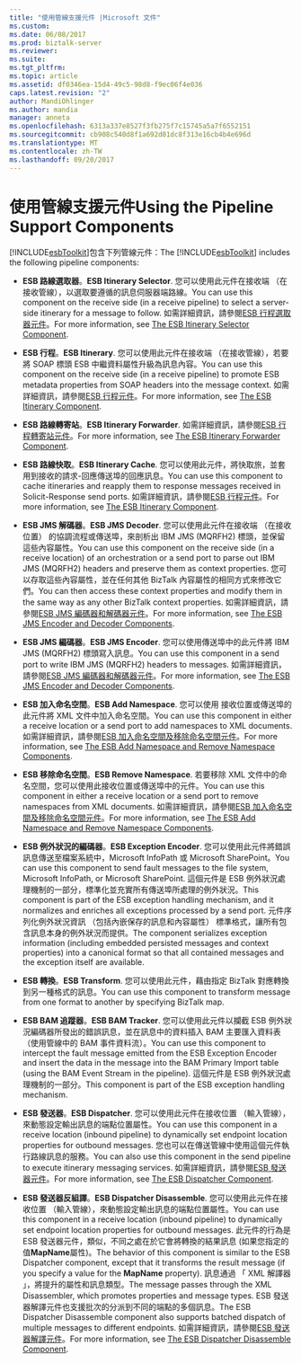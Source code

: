 ```yaml
---
title: "使用管線支援元件 |Microsoft 文件"
ms.custom: 
ms.date: 06/08/2017
ms.prod: biztalk-server
ms.reviewer: 
ms.suite: 
ms.tgt_pltfrm: 
ms.topic: article
ms.assetid: df0346ea-15d4-49c5-98d8-f9ec06f4e036
caps.latest.revision: "2"
author: MandiOhlinger
ms.author: mandia
manager: anneta
ms.openlocfilehash: 6313a337e8527f3fb275f7c15745a5a7f6552151
ms.sourcegitcommit: cb908c540d8f1a692d01dc8f313e16cb4b4e696d
ms.translationtype: MT
ms.contentlocale: zh-TW
ms.lasthandoff: 09/20/2017
---
```

# <a name="using-the-pipeline-support-components"></a><span data-ttu-id="3417f-102">使用管線支援元件</span><span class="sxs-lookup"><span data-stu-id="3417f-102">Using the Pipeline Support Components</span></span>
<span data-ttu-id="3417f-103">[!INCLUDE[esbToolkit](../includes/esbtoolkit-md.md)]包含下列管線元件：</span><span class="sxs-lookup"><span data-stu-id="3417f-103">The [!INCLUDE[esbToolkit](../includes/esbtoolkit-md.md)] includes the following pipeline components:</span></span>  
  
-   <span data-ttu-id="3417f-104">**ESB 路線選取器**。</span><span class="sxs-lookup"><span data-stu-id="3417f-104">**ESB Itinerary Selector**.</span></span> <span data-ttu-id="3417f-105">您可以使用此元件在接收端 （在接收管線），以選取要遵循的訊息伺服器端路線。</span><span class="sxs-lookup"><span data-stu-id="3417f-105">You can use this component on the receive side (in a receive pipeline) to select a server-side itinerary for a message to follow.</span></span> <span data-ttu-id="3417f-106">如需詳細資訊，請參閱[ESB 行程選取器元件](../esb-toolkit/the-esb-itinerary-selector-component.md)。</span><span class="sxs-lookup"><span data-stu-id="3417f-106">For more information, see [The ESB Itinerary Selector Component](../esb-toolkit/the-esb-itinerary-selector-component.md).</span></span>  
  
-   <span data-ttu-id="3417f-107">**ESB 行程**。</span><span class="sxs-lookup"><span data-stu-id="3417f-107">**ESB Itinerary**.</span></span> <span data-ttu-id="3417f-108">您可以使用此元件在接收端 （在接收管線），若要將 SOAP 標頭 ESB 中繼資料屬性升級為訊息內容。</span><span class="sxs-lookup"><span data-stu-id="3417f-108">You can use this component on the receive side (in a receive pipeline) to promote ESB metadata properties from SOAP headers into the message context.</span></span> <span data-ttu-id="3417f-109">如需詳細資訊，請參閱[ESB 行程元件](../esb-toolkit/the-esb-itinerary-component.md)。</span><span class="sxs-lookup"><span data-stu-id="3417f-109">For more information, see [The ESB Itinerary Component](../esb-toolkit/the-esb-itinerary-component.md).</span></span>  
  
-   <span data-ttu-id="3417f-110">**ESB 路線轉寄站**。</span><span class="sxs-lookup"><span data-stu-id="3417f-110">**ESB Itinerary Forwarder**.</span></span> <span data-ttu-id="3417f-111">如需詳細資訊，請參閱[ESB 行程轉寄站元件](../esb-toolkit/the-esb-itinerary-forwarder-component.md)。</span><span class="sxs-lookup"><span data-stu-id="3417f-111">For more information, see [The ESB Itinerary Forwarder Component](../esb-toolkit/the-esb-itinerary-forwarder-component.md).</span></span>  
  
-   <span data-ttu-id="3417f-112">**ESB 路線快取**。</span><span class="sxs-lookup"><span data-stu-id="3417f-112">**ESB Itinerary Cache**.</span></span> <span data-ttu-id="3417f-113">您可以使用此元件，將快取旅，並套用到接收的請求-回應傳送埠的回應訊息。</span><span class="sxs-lookup"><span data-stu-id="3417f-113">You can use this component to cache itineraries and reapply them to response messages received in Solicit-Response send ports.</span></span> <span data-ttu-id="3417f-114">如需詳細資訊，請參閱[ESB 行程元件](../esb-toolkit/the-esb-itinerary-component.md)。</span><span class="sxs-lookup"><span data-stu-id="3417f-114">For more information, see [The ESB Itinerary Component](../esb-toolkit/the-esb-itinerary-component.md).</span></span>  
  
-   <span data-ttu-id="3417f-115">**ESB JMS 解碼器**。</span><span class="sxs-lookup"><span data-stu-id="3417f-115">**ESB JMS Decoder**.</span></span> <span data-ttu-id="3417f-116">您可以使用此元件在接收端 （在接收位置） 的協調流程或傳送埠，來剖析出 IBM JMS (MQRFH2) 標頭，並保留這些內容屬性。</span><span class="sxs-lookup"><span data-stu-id="3417f-116">You can use this component on the receive side (in a receive location) of an orchestration or a send port to parse out IBM JMS (MQRFH2) headers and preserve them as context properties.</span></span> <span data-ttu-id="3417f-117">您可以存取這些內容屬性，並在任何其他 BizTalk 內容屬性的相同方式來修改它們。</span><span class="sxs-lookup"><span data-stu-id="3417f-117">You can then access these context properties and modify them in the same way as any other BizTalk context properties.</span></span> <span data-ttu-id="3417f-118">如需詳細資訊，請參閱[ESB JMS 編碼器和解碼器元件](../esb-toolkit/the-esb-jms-encoder-and-decoder-components.md)。</span><span class="sxs-lookup"><span data-stu-id="3417f-118">For more information, see [The ESB JMS Encoder and Decoder Components](../esb-toolkit/the-esb-jms-encoder-and-decoder-components.md).</span></span>  
  
-   <span data-ttu-id="3417f-119">**ESB JMS 編碼器**。</span><span class="sxs-lookup"><span data-stu-id="3417f-119">**ESB JMS Encoder**.</span></span> <span data-ttu-id="3417f-120">您可以使用傳送埠中的此元件將 IBM JMS (MQRFH2) 標頭寫入訊息。</span><span class="sxs-lookup"><span data-stu-id="3417f-120">You can use this component in a send port to write IBM JMS (MQRFH2) headers to messages.</span></span> <span data-ttu-id="3417f-121">如需詳細資訊，請參閱[ESB JMS 編碼器和解碼器元件](../esb-toolkit/the-esb-jms-encoder-and-decoder-components.md)。</span><span class="sxs-lookup"><span data-stu-id="3417f-121">For more information, see [The ESB JMS Encoder and Decoder Components](../esb-toolkit/the-esb-jms-encoder-and-decoder-components.md).</span></span>  
  
-   <span data-ttu-id="3417f-122">**ESB 加入命名空間**。</span><span class="sxs-lookup"><span data-stu-id="3417f-122">**ESB Add Namespace**.</span></span> <span data-ttu-id="3417f-123">您可以使用 接收位置或傳送埠的此元件將 XML 文件中加入命名空間。</span><span class="sxs-lookup"><span data-stu-id="3417f-123">You can use this component in either a receive location or a send port to add namespaces to XML documents.</span></span> <span data-ttu-id="3417f-124">如需詳細資訊，請參閱[ESB 加入命名空間及移除命名空間元件](../esb-toolkit/the-esb-add-namespace-and-remove-namespace-components.md)。</span><span class="sxs-lookup"><span data-stu-id="3417f-124">For more information, see [The ESB Add Namespace and Remove Namespace Components](../esb-toolkit/the-esb-add-namespace-and-remove-namespace-components.md).</span></span>  
  
-   <span data-ttu-id="3417f-125">**ESB 移除命名空間**。</span><span class="sxs-lookup"><span data-stu-id="3417f-125">**ESB Remove Namespace**.</span></span> <span data-ttu-id="3417f-126">若要移除 XML 文件中的命名空間，您可以使用此接收位置或傳送埠中的元件。</span><span class="sxs-lookup"><span data-stu-id="3417f-126">You can use this component in either a receive location or a send port to remove namespaces from XML documents.</span></span> <span data-ttu-id="3417f-127">如需詳細資訊，請參閱[ESB 加入命名空間及移除命名空間元件](../esb-toolkit/the-esb-add-namespace-and-remove-namespace-components.md)。</span><span class="sxs-lookup"><span data-stu-id="3417f-127">For more information, see [The ESB Add Namespace and Remove Namespace Components](../esb-toolkit/the-esb-add-namespace-and-remove-namespace-components.md).</span></span>  
  
-   <span data-ttu-id="3417f-128">**ESB 例外狀況的編碼器**。</span><span class="sxs-lookup"><span data-stu-id="3417f-128">**ESB Exception Encoder**.</span></span> <span data-ttu-id="3417f-129">您可以使用此元件將錯誤訊息傳送至檔案系統中，Microsoft InfoPath 或 Microsoft SharePoint。</span><span class="sxs-lookup"><span data-stu-id="3417f-129">You can use this component to send fault messages to the file system, Microsoft InfoPath, or Microsoft SharePoint.</span></span> <span data-ttu-id="3417f-130">這個元件是 ESB 例外狀況處理機制的一部分，標準化並充實所有傳送埠所處理的例外狀況。</span><span class="sxs-lookup"><span data-stu-id="3417f-130">This component is part of the ESB exception handling mechanism, and it normalizes and enriches all exceptions processed by a send port.</span></span> <span data-ttu-id="3417f-131">元件序列化例外狀況資訊 （包括內嵌保存的訊息和內容屬性） 標準格式，讓所有包含訊息本身的例外狀況而提供。</span><span class="sxs-lookup"><span data-stu-id="3417f-131">The component serializes exception information (including embedded persisted messages and context properties) into a canonical format so that all contained messages and the exception itself are available.</span></span>  
  
-   <span data-ttu-id="3417f-132">**ESB 轉換**。</span><span class="sxs-lookup"><span data-stu-id="3417f-132">**ESB Transform**.</span></span> <span data-ttu-id="3417f-133">您可以使用此元件，藉由指定 BizTalk 對應轉換到另一種格式的訊息。</span><span class="sxs-lookup"><span data-stu-id="3417f-133">You can use this component to transform message from one format to another by specifying BizTalk map.</span></span>  
  
-   <span data-ttu-id="3417f-134">**ESB BAM 追蹤器**。</span><span class="sxs-lookup"><span data-stu-id="3417f-134">**ESB BAM Tracker**.</span></span> <span data-ttu-id="3417f-135">您可以使用此元件以攔截 ESB 例外狀況編碼器所發出的錯誤訊息，並在訊息中的資料插入 BAM 主要匯入資料表 （使用管線中的 BAM 事件資料流）。</span><span class="sxs-lookup"><span data-stu-id="3417f-135">You can use this component to intercept the fault message emitted from the ESB Exception Encoder and insert the data in the message into the BAM Primary Import table (using the BAM Event Stream in the pipeline).</span></span> <span data-ttu-id="3417f-136">這個元件是 ESB 例外狀況處理機制的一部分。</span><span class="sxs-lookup"><span data-stu-id="3417f-136">This component is part of the ESB exception handling mechanism.</span></span>  
  
-   <span data-ttu-id="3417f-137">**ESB 發送器**。</span><span class="sxs-lookup"><span data-stu-id="3417f-137">**ESB Dispatcher**.</span></span> <span data-ttu-id="3417f-138">您可以使用此元件在接收位置 （輸入管線），來動態設定輸出訊息的端點位置屬性。</span><span class="sxs-lookup"><span data-stu-id="3417f-138">You can use this component in a receive location (inbound pipeline) to dynamically set endpoint location properties for outbound messages.</span></span> <span data-ttu-id="3417f-139">您也可以在傳送管線中使用這個元件執行路線訊息的服務。</span><span class="sxs-lookup"><span data-stu-id="3417f-139">You can also use this component in the send pipeline to execute itinerary messaging services.</span></span> <span data-ttu-id="3417f-140">如需詳細資訊，請參閱[ESB 發送器元件](../esb-toolkit/the-esb-dispatcher-component.md)。</span><span class="sxs-lookup"><span data-stu-id="3417f-140">For more information, see [The ESB Dispatcher Component](../esb-toolkit/the-esb-dispatcher-component.md).</span></span>  
  
-   <span data-ttu-id="3417f-141">**ESB 發送器反組譯**。</span><span class="sxs-lookup"><span data-stu-id="3417f-141">**ESB Dispatcher Disassemble**.</span></span> <span data-ttu-id="3417f-142">您可以使用此元件在接收位置 （輸入管線），來動態設定輸出訊息的端點位置屬性。</span><span class="sxs-lookup"><span data-stu-id="3417f-142">You can use this component in a receive location (inbound pipeline) to dynamically set endpoint location properties for outbound messages.</span></span> <span data-ttu-id="3417f-143">此元件的行為是 ESB 發送器元件，類似，不同之處在於它會將轉換的結果訊息 (如果您指定的值**MapName**屬性)。</span><span class="sxs-lookup"><span data-stu-id="3417f-143">The behavior of this component is similar to the ESB Dispatcher component, except that it transforms the result message (if you specify a value for the **MapName** property).</span></span> <span data-ttu-id="3417f-144">訊息通過 「 XML 解譯器 」，將提升的屬性和訊息類型。</span><span class="sxs-lookup"><span data-stu-id="3417f-144">The message passes through the XML Disassembler, which promotes properties and message types.</span></span> <span data-ttu-id="3417f-145">ESB 發送器解譯元件也支援批次的分派到不同的端點的多個訊息。</span><span class="sxs-lookup"><span data-stu-id="3417f-145">The ESB Dispatcher Disassemble component also supports batched dispatch of multiple messages to different endpoints.</span></span> <span data-ttu-id="3417f-146">如需詳細資訊，請參閱[ESB 發送器解譯元件](../esb-toolkit/the-esb-dispatcher-disassemble-component.md)。</span><span class="sxs-lookup"><span data-stu-id="3417f-146">For more information, see [The ESB Dispatcher Disassemble Component](../esb-toolkit/the-esb-dispatcher-disassemble-component.md).</span></span>